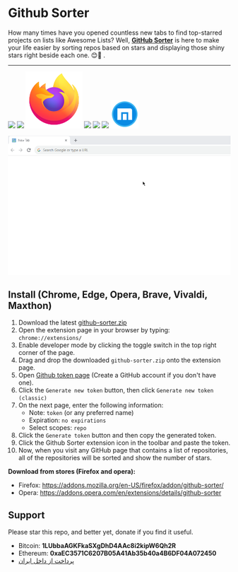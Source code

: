 # Github Sorter

How many times have you opened countless new tabs to find top-starred projects on lists like Awesome Lists? Well, **[GitHub Sorter](https://github.com/sir-kokabi/github-sorter)** is here to make your life easier by sorting repos based on stars and displaying those shiny stars right beside each one. 😊🌟
.

<hr>

[![](icons/chrome.svg)](#install-chrome-edge-opera-brave-vivaldi-maxthon)
[![](icons/edge.svg)](#install-chrome-edge-opera-brave-vivaldi-maxthon)
[![](icons/firefox.svg)](https://addons.mozilla.org/en-US/firefox/addon/github-sorter)
[![](icons/opera.svg)](https://addons.opera.com/en/extensions/details/github-sorter)
[![](icons/brave.svg)](#install-chrome-edge-opera-brave-vivaldi-maxthon)
[![](icons/vivaldi.svg)](#install-chrome-edge-opera-brave-vivaldi-maxthon)
[![](icons/maxthon.png)](#install-chrome-edge-opera-brave-vivaldi-maxthon)

![](github-sorter.gif)


## Install (Chrome, Edge, Opera, Brave, Vivaldi, Maxthon)

1. Download the latest [github-sorter.zip](https://github.com/sir-kokabi/github-sorter/releases/latest)
2. Open the extension page in your browser by typing: `chrome://extensions/`
3. Enable developer mode by clicking the toggle switch in the top right corner of the page.
4. Drag and drop the downloaded `github-sorter.zip` onto the extension page.
5. Open [Github token page](https://github.com/settings/tokens) (Create a GitHub account if you don't have one). 
6. Click the `Generate new token` button, then click `Generate new token (classic)`
7. On the next page, enter the following information: 
    - Note: `token` (or any preferred name)
    - Expiration: `no expirations`
    - Select scopes: `repo`
8. Click the `Generate token` button and then copy the generated token.
9. Click the Github Sorter extension icon in the toolbar and paste the token.
10. Now, when you visit any GitHub page that contains a list of repositories, all of the repositories will be sorted and show the number of stars.


**Download from stores (Firefox and opera):**
- Firefox: https://addons.mozilla.org/en-US/firefox/addon/github-sorter/
- Opera: https://addons.opera.com/en/extensions/details/github-sorter

## Support
Please star this repo, and better yet, donate if you find it useful.
- Bitcoin: **1LUbbaAGKFkaSXgDhD4AAc8i2kipW6Qh2R**
- Ethereum: **0xaEC3571C6207B05A41Ab35b40a4B6DF04A072450**
- [پرداخت از داخل ایران](https://zarinp.al/kokabi)
